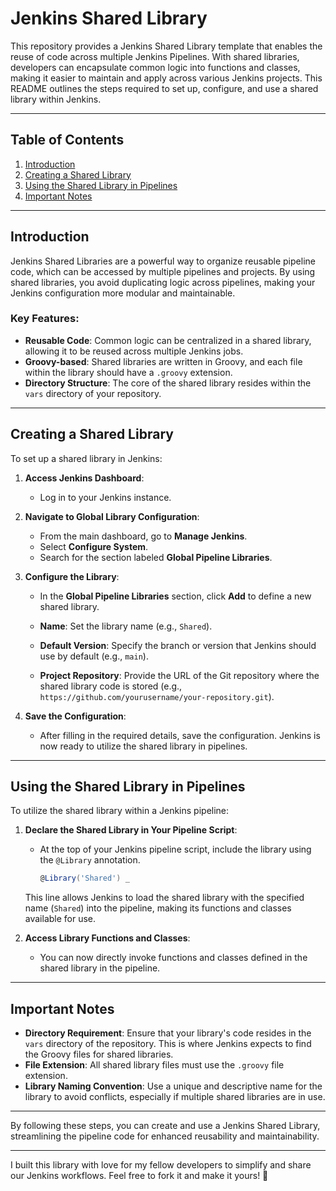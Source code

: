 # Jenkins Shared Library

This repository provides a Jenkins Shared Library template that enables the reuse of code across multiple Jenkins Pipelines. With shared libraries, developers can encapsulate common logic into functions and classes, making it easier to maintain and apply across various Jenkins projects. This README outlines the steps required to set up, configure, and use a shared library within Jenkins.

---

## Table of Contents
1. [Introduction](#introduction)
2. [Creating a Shared Library](#creating-a-shared-library)
3. [Using the Shared Library in Pipelines](#using-the-shared-library-in-pipelines)
4. [Important Notes](#important-notes)

---

## Introduction

Jenkins Shared Libraries are a powerful way to organize reusable pipeline code, which can be accessed by multiple pipelines and projects. By using shared libraries, you avoid duplicating logic across pipelines, making your Jenkins configuration more modular and maintainable. 

### Key Features:
- **Reusable Code**: Common logic can be centralized in a shared library, allowing it to be reused across multiple Jenkins jobs.
- **Groovy-based**: Shared libraries are written in Groovy, and each file within the library should have a `.groovy` extension.
- **Directory Structure**: The core of the shared library resides within the `vars` directory of your repository.

---

## Creating a Shared Library

To set up a shared library in Jenkins:

1. **Access Jenkins Dashboard**:
   - Log in to your Jenkins instance.

2. **Navigate to Global Library Configuration**:
   - From the main dashboard, go to **Manage Jenkins**.
   - Select **Configure System**.
   - Search for the section labeled **Global Pipeline Libraries**.

3. **Configure the Library**:
   - In the **Global Pipeline Libraries** section, click **Add** to define a new shared library.

   - **Name**: Set the library name (e.g., `Shared`).
   - **Default Version**: Specify the branch or version that Jenkins should use by default (e.g., `main`).
   - **Project Repository**: Provide the URL of the Git repository where the shared library code is stored (e.g., `https://github.com/yourusername/your-repository.git`).

4. **Save the Configuration**:
   - After filling in the required details, save the configuration. Jenkins is now ready to utilize the shared library in pipelines.

---

## Using the Shared Library in Pipelines

To utilize the shared library within a Jenkins pipeline:

1. **Declare the Shared Library in Your Pipeline Script**:
   - At the top of your Jenkins pipeline script, include the library using the `@Library` annotation.
   
     ```groovy
     @Library('Shared') _
     ```

   This line allows Jenkins to load the shared library with the specified name (`Shared`) into the pipeline, making its functions and classes available for use.

2. **Access Library Functions and Classes**:
   - You can now directly invoke functions and classes defined in the shared library in the pipeline.

---

## Important Notes

- **Directory Requirement**: Ensure that your library's code resides in the `vars` directory of the repository. This is where Jenkins expects to find the Groovy files for shared libraries.
- **File Extension**: All shared library files must use the `.groovy` file extension.
- **Library Naming Convention**: Use a unique and descriptive name for the library to avoid conflicts, especially if multiple shared libraries are in use.

---

By following these steps, you can create and use a Jenkins Shared Library, streamlining the pipeline code for enhanced reusability and maintainability.

---

I built this library with love for my fellow developers to simplify and share our Jenkins workflows. Feel free to fork it and make it yours! 🌻